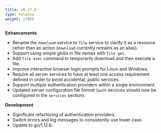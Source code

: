 ```yaml
---
title: v0.17.0
type: release
weight: 17000
---
```


**Enhancements**

 * Rename the `download` service to `file` service to clarify it as a resource rather than an action (`download` currently remains as an alias).
 * Support using simple globs in file names with `file get`.
 * Add `file exec` command to temporarily download and then execute a file.
 * Improve interactive browser login prompts for Linux and Windows.
 * Require all server services to have at least one access requirement defined in order to avoid accidental, public services.
 * Support multiple authentication providers within a single environment.
 * Updated server configuration file format (`auth` services should now be configured in the `services` section).

**Development**

 * Significant refactoring of authentication providers.
 * Switch errors and log messages to consistently use lower case.
 * Update to go/1.12.6.
